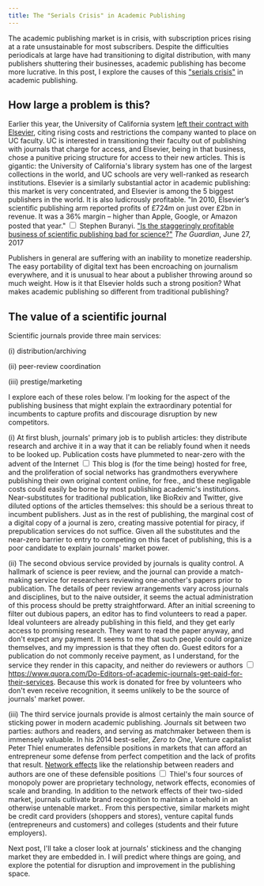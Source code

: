 ```yaml
---
title: The "Serials Crisis" in Academic Publishing
---
```


The academic publishing market is in crisis, with subscription prices rising at a rate unsustainable for most subscribers. Despite the difficulties periodicals at large have had transitioning to digital distribution, with many publishers shuttering their businesses, academic publishing has become more lucrative. In this post, I explore the causes of this ["serials crisis"](https://en.wikipedia.org/wiki/Serials_crisis) in academic publishing.

## How large a problem is this?

Earlier this year, the University of California system [left their contract with Elsevier](https://www.lib.berkeley.edu/about/uc-elsevier), citing rising costs and restrictions the company wanted to place on UC faculty. UC is interested in transitioning their faculty out of publishing with journals that charge for access, and Elsevier, being in that business, chose a punitive pricing structure for access to their new articles. This is gigantic: the University of California's library system has one of the largest collections in the world, and UC schools are very well-ranked as research institutions. Elsevier is a similarly substantial actor in academic publishing: this market is very concentrated, and Elsevier is among the 5 biggest publishers in the world. It is also ludicrously profitable. "In 2010, Elsevier’s scientific publishing arm reported profits of £724m on just over £2bn in revenue. It was a 36% margin – higher than Apple, Google, or Amazon posted that year." <label for="sn-profit" class="margin-toggle sidenote-number"></label>
  <input type="checkbox" id="sn-profit" class="margin-toggle">
  <span class="sidenote">
Stephen Buranyi. ["Is the staggeringly profitable business of scientific publishing bad for science?"](https://www.theguardian.com/science/2017/jun/27/profitable-business-scientific-publishing-bad-for-science) _The Guardian_, June 27, 2017</span>

Publishers in general are suffering with an inability to monetize readership. The easy portability of digital text has been encroaching on journalism everywhere, and it is unusual to hear about a publisher throwing around so much weight. How is it that Elsevier holds such a strong position? What makes academic publishing so different from traditional publishing?

## The value of a scientific journal

Scientific journals provide three main services:

  (i) distribution/archiving

  (ii) peer-review coordination

  (iii) prestige/marketing

I explore each of these roles below. I'm looking for the aspect of the publishing business that might explain the extraordinary potential for incumbents to capture profits and discourage disruption by new competitors.

  (i) At first blush, journals' primary job is to publish articles: they distribute research and archive it in a way that it can be reliably found when it needs to be looked up. Publication costs have plummeted to near-zero with the advent of the Internet<label for="sn-blog" class="margin-toggle sidenote-number"></label>
  <input type="checkbox" id="sn-blog" class="margin-toggle">
  <span class="sidenote">
This blog is (for the time being) hosted for free, and the proliferation of social networks has grandmothers everywhere publishing their own original content online, for free.</span>, and these negligable costs could easily be borne by most publishing academic's institutions. Near-substitutes for traditional publication, like BioRxiv and Twitter, give diluted options of the articles themselves: this should be a serious threat to incumbent publishers. Just as in the rest of publishing, the marginal cost of a digital copy of a journal is zero, creating massive potential for piracy, if prepublication services do not suffice. Given all the substitutes and the near-zero barrier to entry to competing on this facet of publishing, this is a poor candidate to explain journals' market power.

  (ii) The second obvious service provided by journals is quality control. A hallmark of science is peer review, and the journal can provide a match-making service for researchers reviewing one-another's papers prior to publication. The details of peer review arrangements vary across journals and disciplines, but to the naive outsider, it seems the actual administration of this process should be pretty straightforward. After an initial screening to filter out dubious papers, an editor has to find volunteers to read a paper. Ideal volunteers are already publishing in this field, and they get early access to promising research. They want to read the paper anyway, and don't expect any payment. It seems to me that such people could organize themselves, and my impression is that they often do. Guest editors for a publication do not commonly receive payment, as I understand, for the service they render in this capacity, and neither do reviewers or authors<label for="sn-editors" class="margin-toggle sidenote-number"></label>
  <input type="checkbox" id="sn-editors" class="margin-toggle">
  <span class="sidenote">
https://www.quora.com/Do-Editors-of-academic-journals-get-paid-for-their-services</span>. Because this work is donated for free by volunteers who don't even receive recognition, it seems unlikely to be the source of journals' market power.

  (iii) The third service journals provide is almost certainly the main source of sticking power in modern academic publishing. Journals sit between two parties: authors and readers, and serving as matchmaker between them is immensely valuable. In his 2014 best-seller, _Zero to One_, Venture capitalist Peter Thiel enumerates defensible positions in markets that can afford an entrepreneur some defense from perfect competition and the lack of profits that result. [Network effects](https://en.wikipedia.org/wiki/Network_effect) like the relationship between readers and authors are one of these defensible positions<label for="sn-defense" class="margin-toggle sidenote-number"></label>
  <input type="checkbox" id="sn-defense" class="margin-toggle">
  <span class="sidenote">
Thiel's four sources of monopoly power are proprietary technology, network effects, economies of scale and branding. In addition to the network effects of their two-sided market, journals cultivate brand recognition to maintain a toehold in an otherwise untenable market.</span>.  From this perspective, similar markets might be credit card providers (shoppers and stores), venture capital funds (entrepreneurs and customers) and colleges (students and their future employers).

Next post, I'll take a closer look at journals' stickiness and the changing market they are embedded in. I will predict where things are going, and explore the potential for disruption and improvement in the publishing space.

